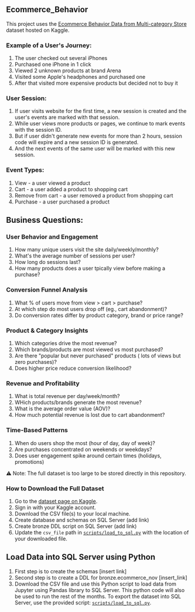 ## Ecommerce_Behavior

This project uses the [Ecommerce Behavior Data from Multi-category Store](https://www.kaggle.com/datasets/mkechinov/ecommerce-behavior-data-from-multi-category-store) dataset hosted on Kaggle.  
### Example of a User's Journey:
1. The user checked out several iPhones
2. Purchased one iPhone in 1 click
3. Viewed 2 unknown products at brand Arena
4. Visited some Apple's headphones and purchased one
5. After that visited more expensive products but decided not to buy it

### User Session:
1. If user visits website for the first time, a new session is created and the user's events are marked with that session.
2. While user views more products or pages, we continue to mark events with the session ID.
3. But if user didn't generate new events for more than 2 hours, session code will expire and a new session ID is generated.
4. And the next events of the same user will be marked with this new session.

### Event Types:
1. View - a user viewed a product
2. Cart - a user added a product to shopping cart
3. Remove from cart - a user removed a product from shopping cart
4. Purchase - a user purchased a product

## Business Questions:
### User Behavior and Engagement
1. How many unique users visit the site daily/weekly/monthly?
2. What's the average number of sessions per user?
3. How long do sessions last?
4. How many products does a user tpically view before making a purchase?

 ### Conversion Funnel Analysis
 1. What % of users move from view > cart > purchase?
 2. At which step do most users drop off (eg., cart abandonment)?
 3. Do conversion rates differ by product category, brand or price range?

### Product & Category Insights
1. Which categories drive the most revenue?
2. Which brands/products are most viewed vs most purchased?
3. Are there "popular but never purchased" products ( lots of views but zero purchases)?
4. Does higher price reduce conversion likelihood?

### Revenue and Profitability
1. What is total revenue per day/week/month?
2. WHich products/brands generate the most revenue?
3. What is the average order value (AOV)?
4. How much potential revenue is lost due to cart abandonment?

### Time-Based Patterns
1. When do users shop the most (hour of day, day of week)?
2. Are purchases concentrated on weekends or weekdays?
3. Does user engagement spike around certain times (holidays, promotions)


⚠️ Note: The full dataset is too large to be stored directly in this repository.  
### How to Download the Full Dataset
1. Go to the [dataset page on Kaggle](https://www.kaggle.com/datasets/mkechinov/ecommerce-behavior-data-from-multi-category-store).  
2. Sign in with your Kaggle account.  
3. Download the CSV file(s) to your local machine.
4. Create database and schemas on SQL Server (add link) 
5. Create bronze DDL script on SQL Server (add link)
6. Update the `csv_file` path in [`scripts/load_to_sql.py`](scripts/load_to_sql.py) with the location of your downloaded file.

## Load Data into SQL Server using Python
1. First step is to create the schemas [insert link]
2. Second step is to create a DDL for bronze.ecommerce_nov [insert_link]
3. Download the CSV file and use this Python script to load data from Jupyter using Pandas library to SQL Server. This python code will also be used to run the rest of the months.
    To export the dataset into SQL Server, use the provided script: [`scripts/load_to_sql.py`](scripts/load_to_sql.py).  

